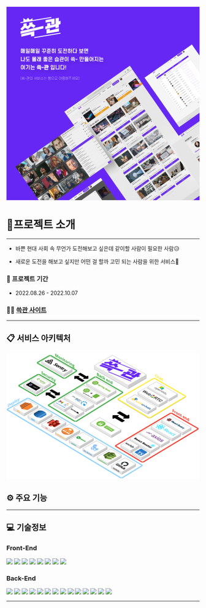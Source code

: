 <img src="https://github.com/HH99-NearBy/HH99-NearBy-BE/blob/main/Images/ssggwanmain.png" alt="쓱관메인" width="650"></img><br/>

# 📢프로젝트 소개
<hr>

* 바쁜 현대 사회 속 무언가 도전해보고 싶은데 같이할 사람이 필요한 사람😥

* 새로운 도전을 해보고 싶지만 어떤 걸 할까 고민 되는 사람을 위한 서비스🙌


### 📆 프로젝트 기간

* 2022.08.26 - 2022.10.07

### 🏃‍♂ [쓱관 사이트](https://ssggwan.shop)

<hr>

## 📋 서비스 아키텍처
<img src="https://github.com/HH99-NearBy/HH99-NearBy-BE/blob/main/Images/image%20(2).png" alt="서비스아키텍처" width="650"></img><br/>


## ⚙ 주요 기능
<hr>

## 💻 기술정보
### Front-End
<p align=justify>
<img src="https://img.shields.io/badge/React-61DAFB?style=flat-square&logo=React&logoColor=000000"/>
<img src="https://img.shields.io/badge/React Query-FF4154?style=flat-square&logo=React Query&logoColor=000000"/>
<img src="https://img.shields.io/badge/React Router-CA4245?style=flat-square&logo=React Router&logoColor=000000"/>
<img src="https://img.shields.io/badge/TypeScript-3278C6?style=flat-square&logo=TypeScript&logoColor=ffffff"/>
<img src="https://img.shields.io/badge/styled-components-DB7093?style=flat-square&logo=styled-components&logoColor=ffffff"/>
<img src="https://img.shields.io/badge/Axios-5A29E4?style=flat-square&logo=Axios&logoColor=ffffff"/>
<img src="https://img.shields.io/badge/WebRTC-333333?style=flat-square&logo=WebRTC&logoColor=ffffff"/>
<img src="https://img.shields.io/badge/NGINX-009639?style=flat-square&logo=NGINX&logoColor=ffffff"/>
</p>


### Back-End
<p align=justify>
<img src="https://img.shields.io/badge/Spring-6DB33F?style=flat-the-badge&logo=Spring&logoColor=white">
<img src="https://img.shields.io/badge/Spring boot-6DB33F?style=flat-the-badge&logo=SpringBoot&logoColor=white">
<img src="https://img.shields.io/badge/Spring Security-6DB33F?style=flat-the-badge&logo=Spring Security&logoColor=white">
<img src="https://img.shields.io/badge/WebRTC-333333?style=flat-the-badge&logo=WebRTC&logoColor=white">
<img src="https://img.shields.io/badge/JWT-000000?style=flat-the-badge&logo=JSON Web Tokens&logoColor=white">
<img src="https://img.shields.io/badge/QueryDSL-0769AD?style=flat-the-badge&logo=jQuery&logoColor=white">
<img src="https://img.shields.io/badge/mysql-4479A1?style=flat-the-badge&logo=mysql&logoColor=white">
<img src="https://img.shields.io/badge/aws-232F3E?style=flat-the-badge&logo=Amazon AWS&logoColor=white">
<img src="https://img.shields.io/badge/RDS-527FFF?style=flat-the-badge&logo=Amazon RDS&logoColor=white">
<img src="https://img.shields.io/badge/S3-569A31?style=flat-the-badge&logo=Amazon S3&logoColor=white">
<img src="https://img.shields.io/badge/EC2-FF9900?style=flat-the-badge&logo=Amazon EC2&logoColor=white">
<img src="https://img.shields.io/badge/Sentry-362D59?style=flat-the-badge&logo=Sentry&logoColor=white">
<img src="https://img.shields.io/badge/Swagger-85EA2D?style=flat-the-badge&logo=Swagger&logoColor=white">
<img src="https://img.shields.io/badge/GitHub actions-2088FF?style=flat-the-badge&logo=GitHub actions&logoColor=white">
</p>





<hr>
